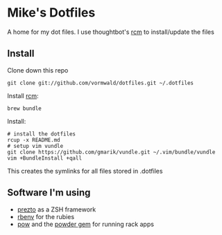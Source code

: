 Mike's Dotfiles
===============

A home for my dot files. I use thoughtbot's [rcm](https://github.com/thoughtbot/rcm) to install/update the files

Install
-------

Clone down this repo

    git clone git://github.com/vormwald/dotfiles.git ~/.dotfiles

Install [rcm](https://github.com/thoughtbot/rcm):

    brew bundle

Install:

    # install the dotfiles
    rcup -x README.md
    # setup vim vundle
    git clone https://github.com/gmarik/vundle.git ~/.vim/bundle/vundle
    vim +BundleInstall +qall

This creates the symlinks for all files stored in .dotfiles

Software I'm using
------------------

- [prezto](https://github.com/sorin-ionescu/prezto) as a ZSH framework
- [rbenv](https://github.com/sstephenson/rbenv) for the rubies
- [pow](http://pow.cx/index.html) and the [powder gem](https://github.com/Rodreegez/powder) for running rack apps

